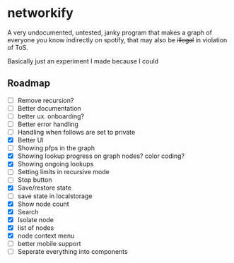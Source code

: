 # networkify
A very undocumented, untested, janky program that makes a graph of everyone you know indirectly on spotify, that may also be ~~illegal~~ in violation of ToS.

Basically just an experiment I made because I could

## Roadmap
- [ ] Remove recursion?
- [ ] Better documentation
- [ ] better ux. onboarding?
- [ ] Better error handling
- [ ] Handling when follows are set to private
- [x] Better UI
- [ ] Showing pfps in the graph
- [x] Showing lookup progress on graph nodes? color coding?
- [x] Showing ongoing lookups
- [ ] Setting limits in recursive mode
- [ ] Stop button
- [x] Save/restore state
- [ ] save state in localstorage
- [x] Show node count
- [x] Search
- [x] Isolate node
- [x] list of nodes
- [x] node context menu
- [ ] better mobile support
- [ ] Seperate everything into components
